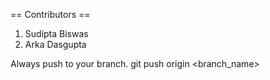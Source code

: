 == Contributors ==

1. Sudipta Biswas
2. Arka Dasgupta

Always push to your branch. git push origin <branch_name>
